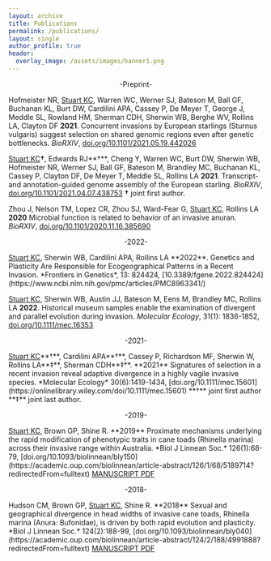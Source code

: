 ```yaml
---
layout: archive
title: Publications
permalink: /publications/
layout: single
author_profile: true
header:
  overlay_image: /assets/images/banner1.png
---
```



<p style="text-align: center;"> -Preprint- </p>

Hofmeister NR, <u>Stuart KC</u>, Warren WC, Werner SJ, Bateson M, Ball GF, Buchanan KL, Burt DW, Cardilini APA, Cassey P, De Meyer T, George J, Meddle SL, Rowland HM, Sherman CDH, Sherwin WB, Berghe WV, Rollins LA, Clayton DF **2021**. Concurrent invasions by European starlings (Sturnus vulgaris) suggest selection on shared genomic regions even after genetic bottlenecks. *BioRXIV*, [doi.org/10.1101/2021.05.19.442026](https://doi.org/10.1101/2021.05.19.442026)


<u>Stuart KC</u>**†**, Edwards RJ**†**, Cheng Y, Warren WC, Burt DW, Sherwin WB, Hofmeister NR, Werner SJ, Ball GF, Bateson M, Brandley MC, Buchanan KL, Cassey P, Clayton DF, De Meyer T, Meddle SL, Rollins LA **2021**. Transcript- and annotation-guided genome assembly of the European starling. *BioRXIV*, [doi.org/10.1101/2021.04.07.438753](https://doi.org/10.1101/2021.04.07.438753) **†** joint first author.

Zhou J, Nelson TM, Lopez CR, Zhou SJ, Ward-Fear G, <u>Stuart KC</u>, Rollins LA **2020** Microbial function is related to behavior of an invasive anuran. *BioRXIV*, [doi.org/10.1101/2020.11.16.385690](https://doi.org/10.1101/2020.11.16.385690)

<p style="text-align: center;"> -2022- </p>
<u>Stuart KC</u>, Sherwin WB, Cardilini APA, Rollins LA **2022**. Genetics and Plasticity Are Responsible for Ecogeographical Patterns in a Recent Invasion. *Frontiers in Genetics*, 13: 824424, [10.3389/fgene.2022.824424](https://www.ncbi.nlm.nih.gov/pmc/articles/PMC8963341/) 

<u>Stuart KC</u>, Sherwin WB, Austin JJ, Bateson M, Eens M, Brandley MC, Rollins LA **2022**. Historical museum samples enable the examination of divergent and parallel evolution during invasion. *Molecular Ecology*, 31(1): 1836-1852, [doi.org/10.1111/mec.16353](https://onlinelibrary.wiley.com/doi/full/10.1111/mec.16353) 

<p style="text-align: center;"> -2021- </p>
<u>Stuart KC</u>**†**, Cardilini APA**†**, Cassey P, Richardson MF, Sherwin W, Rollins LA**‡**, Sherman CDH**‡**. **2021** Signatures of selection in a recent invasion reveal adaptive divergence in a highly vagile invasive species. *Molecular Ecology* 30(6):1419-1434, [doi.org/10.1111/mec.15601](https://onlinelibrary.wiley.com/doi/10.1111/mec.15601)  **†** joint first author  **‡** joint last author.

<p style="text-align: center;"> -2019- </p>
<u>Stuart KC</u>, Brown GP, Shine R. **2019** Proximate mechanisms underlying the rapid modification of phenotypic traits in cane toads (Rhinella marina) across their invasive range within Australia. *Biol J Linnean Soc.* 126(1):68-79, [doi.org/10.1093/biolinnean/bly150](https://academic.oup.com/biolinnean/article-abstract/126/1/68/5189714?redirectedFrom=fulltext)
<a href="/assets/papers/2.CaneToadPlasticity.pdf" class="btn btn--info">MANUSCRIPT PDF</a>

<p style="text-align: center;"> -2018- </p>
Hudson CM, Brown GP, <u>Stuart KC</u>, Shine R. **2018** Sexual and geographical divergence in head widths of invasive cane toads, Rhinella marina (Anura: Bufonidae), is driven by both rapid evolution and plasticity. *Biol J Linnean Soc.* 124(2):188-99, [doi.org/10.1093/biolinnean/bly040](https://academic.oup.com/biolinnean/article-abstract/124/2/188/4991888?redirectedFrom=fulltext)
<a href="/assets/papers/1.SexualandgeographicaldivergenceinheadwidthsofinvasivecanetoadsRhinellamarinaAnura-Bufonidaeisdrivenbybothrapidevolutionandplasticity.pdf" class="btn btn--info">MANUSCRIPT PDF</a>

